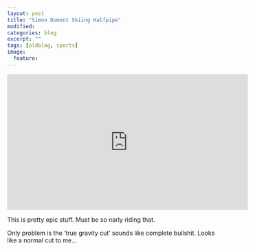 ```yaml
---
layout: post
title: "Simon Dumont Skiing Halfpipe"
modified:
categories: blog
excerpt: ""
tags: [oldblog, sports]
image:
  feature:
---
```


<iframe width="560" height="315" src="https://www.youtube.com/embed/dUqsznQyyz0" frameborder="0" allowfullscreen></iframe>

This is pretty epic stuff. Must be so narly riding that.

Only problem is the ‘true gravity cut’ sounds like complete bullshit. Looks like a normal cut to me…
